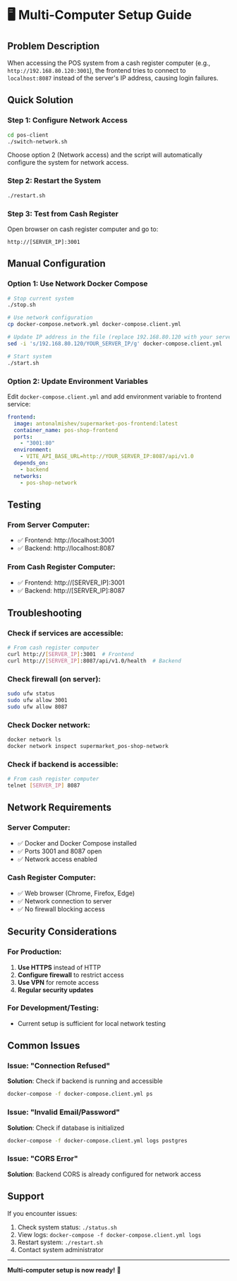 # 🖥️ Multi-Computer Setup Guide

## Problem Description
When accessing the POS system from a cash register computer (e.g., `http://192.168.80.120:3001`), the frontend tries to connect to `localhost:8087` instead of the server's IP address, causing login failures.

## Quick Solution

### Step 1: Configure Network Access
```bash
cd pos-client
./switch-network.sh
```

Choose option 2 (Network access) and the script will automatically configure the system for network access.

### Step 2: Restart the System
```bash
./restart.sh
```

### Step 3: Test from Cash Register
Open browser on cash register computer and go to:
```
http://[SERVER_IP]:3001
```

## Manual Configuration

### Option 1: Use Network Docker Compose
```bash
# Stop current system
./stop.sh

# Use network configuration
cp docker-compose.network.yml docker-compose.client.yml

# Update IP address in the file (replace 192.168.80.120 with your server IP)
sed -i 's/192.168.80.120/YOUR_SERVER_IP/g' docker-compose.client.yml

# Start system
./start.sh
```

### Option 2: Update Environment Variables
Edit `docker-compose.client.yml` and add environment variable to frontend service:

```yaml
frontend:
  image: antonalmishev/supermarket-pos-frontend:latest
  container_name: pos-shop-frontend
  ports:
    - "3001:80"
  environment:
    - VITE_API_BASE_URL=http://YOUR_SERVER_IP:8087/api/v1.0
  depends_on:
    - backend
  networks:
    - pos-shop-network
```

## Testing

### From Server Computer:
- ✅ Frontend: http://localhost:3001
- ✅ Backend: http://localhost:8087

### From Cash Register Computer:
- ✅ Frontend: http://[SERVER_IP]:3001
- ✅ Backend: http://[SERVER_IP]:8087

## Troubleshooting

### Check if services are accessible:
```bash
# From cash register computer
curl http://[SERVER_IP]:3001  # Frontend
curl http://[SERVER_IP]:8087/api/v1.0/health  # Backend
```

### Check firewall (on server):
```bash
sudo ufw status
sudo ufw allow 3001
sudo ufw allow 8087
```

### Check Docker network:
```bash
docker network ls
docker network inspect supermarket_pos-shop-network
```

### Check if backend is accessible:
```bash
# From cash register computer
telnet [SERVER_IP] 8087
```

## Network Requirements

### Server Computer:
- ✅ Docker and Docker Compose installed
- ✅ Ports 3001 and 8087 open
- ✅ Network access enabled

### Cash Register Computer:
- ✅ Web browser (Chrome, Firefox, Edge)
- ✅ Network connection to server
- ✅ No firewall blocking access

## Security Considerations

### For Production:
1. **Use HTTPS** instead of HTTP
2. **Configure firewall** to restrict access
3. **Use VPN** for remote access
4. **Regular security updates**

### For Development/Testing:
- Current setup is sufficient for local network testing

## Common Issues

### Issue: "Connection Refused"
**Solution**: Check if backend is running and accessible
```bash
docker-compose -f docker-compose.client.yml ps
```

### Issue: "Invalid Email/Password"
**Solution**: Check if database is initialized
```bash
docker-compose -f docker-compose.client.yml logs postgres
```

### Issue: "CORS Error"
**Solution**: Backend CORS is already configured for network access

## Support

If you encounter issues:
1. Check system status: `./status.sh`
2. View logs: `docker-compose -f docker-compose.client.yml logs`
3. Restart system: `./restart.sh`
4. Contact system administrator

---
**Multi-computer setup is now ready!** 🎉
